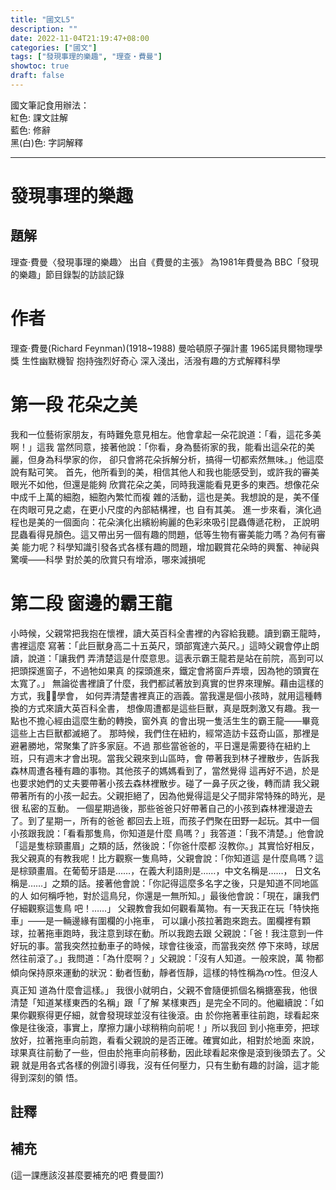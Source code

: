 ```yaml
---
title: "國文L5"
description: ""
date: 2022-11-04T21:19:47+08:00
categories: ["國文"]
tags: ["發現事理的樂趣", "理查‧費曼"]
showtoc: true
draft: false
---
```

國文筆記食用辦法：  
<red>紅色</red>: 課文註解  
<blue>藍色</blue>: 修辭  
黑(白)色: 字詞解釋  

------------
# 發現事理的樂趣

## 題解
理查‧費曼〈發現事理的樂趣〉
出自《費曼的主張》
為1981年費曼為 BBC「發現的樂趣」節目錄製的訪談記錄

# 作者
理查‧費曼(Richard Feynman)(1918~1988)
曼哈頓原子彈計畫
1965諾貝爾物理學獎
生性幽默機智
抱持強烈好奇心
深入淺出，活潑有趣的方式解釋科學 

# 第一段 花朵之美
我和一位藝術家朋友，有時難免意見相左。他會拿起一朵花說道：「看，這花多美啊！」這我
當然同意，接著他說：「你看，身為藝術家的我，能看出這朵花的美麗，但身為科學家的你，
卻只會將花朵拆解分析，搞得一切都索然無味。」他這麼說有點可笑。
首先，他所看到的美，相信其他人和我也能感受到，或許我的審美眼光不如他，但還是能夠
欣賞花朵之美，同時我還能看見更多的東西。想像花朵中成千上萬的細胞，細胞內繁忙而複
雜的活動，這也是美。我想說的是，美不僅在肉眼可見之處，在更小尺度的內部結構裡，也
自有其美。
進一步來看，演化過程也是美的一個面向：花朵演化出繽紛絢麗的色彩來吸引昆蟲傳遞花粉，
正說明昆蟲看得見顏色。這又帶出另一個有趣的問題，低等生物有審美能力嗎？為何有審美
能力呢？科學知識引發各式各樣有趣的問題，增加觀賞花朵時的興奮、神祕與驚嘆——科學
對於美的欣賞只有增添，哪來減損呢
# 第二段 窗邊的霸王龍
小時候，父親常把我抱在懷裡，讀大英百科全書裡的內容給我聽。讀到霸王龍時，書裡這麼
寫著：「此巨獸身高二十五英尺，頭部寬達六英尺。」這時父親會停止朗讀，說道：「讓我們
弄清楚這是什麼意思。這表示霸王龍若是站在前院，高到可以把頭探進窗子，不過牠如果真
的探頭進來，鐵定會將窗戶弄壞，因為牠的頭實在太寬了。」
無論從書裡讀了什麼，我們都試著放到真實的世界來理解。藉由這樣的方式，我࿿࿿學會，
如何弄清楚書裡真正的涵義。當我還是個小孩時，就用這種轉換的方式來讀大英百科全書，
想像周遭都是這些巨獸，真是既刺激又有趣。我一點也不擔心經由這麼生動的轉換，窗外真
的會出現一隻活生生的霸王龍——畢竟這些上古巨獸都滅絕了。
那時候，我們住在紐約，經常造訪卡茲奇山區，那裡是避暑勝地，常聚集了許多家庭。不過
那些當爸爸的，平日還是需要待在紐約上班，只有週末才會出現。當我父親來到山區時，會
帶著我到林子裡散步，告訴我森林周遭各種有趣的事物。其他孩子的媽媽看到了，當然覺得
這再好不過，於是也要求她們的丈夫要帶著小孩去森林裡散步。碰了一鼻子灰之後，轉而請
我父親帶著所有的小孩一起去。父親拒絕了，因為他覺得這是父子間非常特殊的時光，是很
私密的互動。
一個星期過後，那些爸爸只好帶著自己的小孩到森林裡漫遊去了。到了星期一，所有的爸爸
都回去上班，而孩子們聚在田野一起玩。其中一個小孩跟我說：「看看那隻鳥，你知道是什麼
鳥嗎？」我答道：「我不清楚。」他會說「這是隻棕頸畫眉」之類的話，然後說：「你爸什麼都
沒教你。」其實恰好相反，我父親真的有教我呢！比方觀察一隻鳥時，父親會說：「你知道這
是什麼鳥嗎？這是棕頸畫眉。在葡萄牙語是……，在義大利語則是……，中文名稱是……，
日文名稱是……」之類的話。接著他會說：「你記得這麼多名字之後，只是知道不同地區的人
如何稱呼牠，對於這鳥兒，你還是一無所知。」最後他會說：「現在，讓我們仔細觀察這隻鳥
吧！……」
父親教會我如何觀看萬物。有一天我正在玩「特快拖車」——是一輛邊緣有圍欄的小拖車，
可以讓小孩拉著跑來跑去。圍欄裡有顆球，拉著拖車跑時，我注意到球在動。所以我跑去跟
父親說：「爸！我注意到一件好玩的事。當我突然拉動車子的時候，球會往後滾，而當我突然
停下來時，球居然往前滾了。」我問道：「為什麼啊？」父親說：「沒有人知道。一般來說，萬
物都傾向保持原來運動的狀況：動者恆動，靜者恆靜，這樣的特性稱為က性。但沒人真正知
道為什麼會這樣。」
我很小就明白，父親不會隨便抓個名稱搪塞我，他很清楚「知道某樣東西的名稱」跟「了解
某樣東西」是完全不同的。他繼續說：「如果你觀察得更仔細，就會發現球並沒有往後滾。由
於你拖著車往前跑，球看起來像是往後滾，事實上，摩擦力讓小球稍稍向前呢！」所以我回
到小拖車旁，把球放好，拉著拖車向前跑，看看父親說的是否正確。確實如此，相對於地面
來說，球果真往前動了一些，但由於拖車向前移動，因此球看起來像是滾到後頭去了。父親
就是用各式各樣的例證引導我，沒有任何壓力，只有生動有趣的討論，這才能得到深刻的領
悟。

## 註釋

## 補充
(這一課應該沒甚麼要補充的吧 費曼圖?)